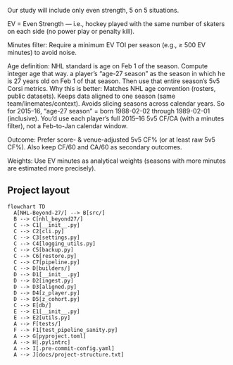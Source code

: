 
Our study will include only even strength, 5 on 5 situations.

EV = Even Strength — i.e., hockey played with the same number of skaters on each side (no power play or penalty kill). 

Minutes filter: Require a minimum EV TOI per season (e.g., ≥ 500 EV minutes) to avoid noise.

Age definition: NHL standard is age on Feb 1 of the season. Compute integer age that way.
a player’s “age-27 season” as the season in which he is 27 years old on Feb 1 of that season. Then use that entire season’s 5v5 Corsi metrics.
Why this is better:
Matches NHL age convention (rosters, public datasets).
Keeps data aligned to one season (same team/linemates/context).
Avoids slicing seasons across calendar years.
So for 2015–16, “age-27 season” = born 1988-02-02 through 1989-02-01 (inclusive). You’d use each player’s full 2015–16 5v5 CF/CA (with a minutes filter), not a Feb-to-Jan calendar window.

Outcome: Prefer score- & venue-adjusted 5v5 CF% (or at least raw 5v5 CF%). Also keep CF/60 and CA/60 as secondary outcomes.

Weights: Use EV minutes as analytical weights (seasons with more minutes are estimated more precisely).

## Project layout
```mermaid
flowchart TD
  A[NHL-Beyond-27/] --> B[src/]
  B --> C[nhl_beyond27/]
  C --> C1[__init__.py]
  C --> C2[cli.py]
  C --> C3[settings.py]
  C --> C4[logging_utils.py]
  C --> C5[backup.py]
  C --> C6[restore.py]
  C --> C7[pipeline.py]
  C --> D[builders/]
  D --> D1[__init__.py]
  D --> D2[ingest.py]
  D --> D3[aligned.py]
  D --> D4[z_player.py]
  D --> D5[z_cohort.py]
  C --> E[db/]
  E --> E1[__init__.py]
  E --> E2[utils.py]
  A --> F[tests/]
  F --> F1[test_pipeline_sanity.py]
  A --> G[pyproject.toml]
  A --> H[.pylintrc]
  A --> I[.pre-commit-config.yaml]
  A --> J[docs/project-structure.txt]


